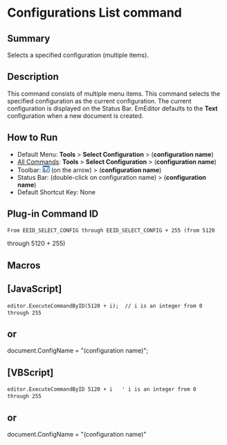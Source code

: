 # Configurations List command

## Summary

Selects a specified configuration (multiple items).

## Description

This command consists of multiple menu items. This command selects the
specified configuration as the current configuration. The current
configuration is displayed on the Status Bar. EmEditor defaults to the
**Text** configuration when a new document is created.

## How to Run

- Default Menu: **Tools** \> **Select Configuration** \> (**configuration name**)
- [All Commands](all_commands): **Tools** >
**Select Configuration** \> (**configuration name**)
- Toolbar: ![](../../images/configpopup.gif) (on
the arrow) >
(**configuration name**)
- Status Bar: (double-click on configuration name) > (**configuration name**)
- Default Shortcut Key: None

## Plug-in Command ID

```
From EEID_SELECT_CONFIG through EEID_SELECT_CONFIG + 255 (from 5120
```
through 5120 + 255)

## Macros

## \[JavaScript\]

```
editor.ExecuteCommandByID(5120 + i);  // i is an integer from 0
through 255
```

## or

document.ConfigName = "(configuration name)";

## \[VBScript\]

```
editor.ExecuteCommandByID 5120 + i   ' i is an integer from 0
through 255
```

## or

document.ConfigName = "(configuration name)"
